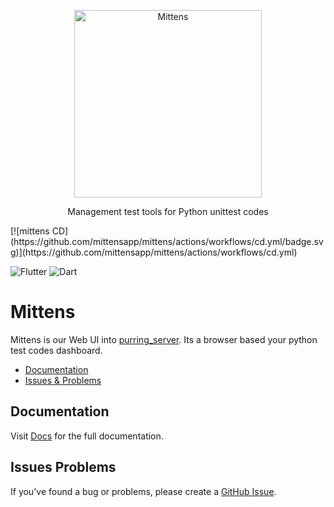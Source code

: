 <p align="center">
    <img alt="Mittens" src="https://github.com/rizalmf/mittens/blob/main/logo.jpeg?raw=true" width="300">
</p>
<p align="center">
   Management test tools for Python unittest codes
</p>
[![mittens CD](https://github.com/mittensapp/mittens/actions/workflows/cd.yml/badge.svg)](https://github.com/mittensapp/mittens/actions/workflows/cd.yml)

![Flutter](https://img.shields.io/badge/Flutter-%2302569B.svg?style=for-the-badge&logo=Flutter&logoColor=white) ![Dart](https://img.shields.io/badge/dart-%230175C2.svg?style=for-the-badge&logo=dart&logoColor=white)


# Mittens

Mittens is our Web UI into [purring_server](https://github.com/rizalmf/purring_server). Its a browser based your python test codes dashboard.

- [Documentation](#documentation)
- [Issues & Problems](#issues-problems)

## Documentation

Visit [Docs](https://app.gitbook.com/o/2iTb7XChU43pLM0mPhc2/s/6dwBQfpyBu3wfsMnKNzO/) for the full documentation.

## Issues Problems

If you've found a bug or problems, please create a [GitHub Issue](https://github.com/rizalmf/mittens/issues/new).
